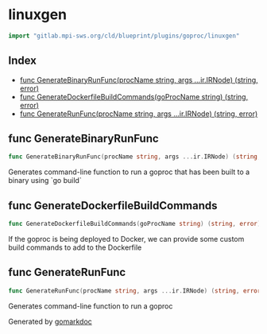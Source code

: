 <!-- Code generated by gomarkdoc. DO NOT EDIT -->

# linuxgen

```go
import "gitlab.mpi-sws.org/cld/blueprint/plugins/goproc/linuxgen"
```

## Index

- [func GenerateBinaryRunFunc\(procName string, args ...ir.IRNode\) \(string, error\)](<#GenerateBinaryRunFunc>)
- [func GenerateDockerfileBuildCommands\(goProcName string\) \(string, error\)](<#GenerateDockerfileBuildCommands>)
- [func GenerateRunFunc\(procName string, args ...ir.IRNode\) \(string, error\)](<#GenerateRunFunc>)


<a name="GenerateBinaryRunFunc"></a>
## func GenerateBinaryRunFunc

```go
func GenerateBinaryRunFunc(procName string, args ...ir.IRNode) (string, error)
```

Generates command\-line function to run a goproc that has been built to a binary using \`go build\`

<a name="GenerateDockerfileBuildCommands"></a>
## func GenerateDockerfileBuildCommands

```go
func GenerateDockerfileBuildCommands(goProcName string) (string, error)
```

If the goproc is being deployed to Docker, we can provide some custom build commands to add to the Dockerfile

<a name="GenerateRunFunc"></a>
## func GenerateRunFunc

```go
func GenerateRunFunc(procName string, args ...ir.IRNode) (string, error)
```

Generates command\-line function to run a goproc

Generated by [gomarkdoc](<https://github.com/princjef/gomarkdoc>)
